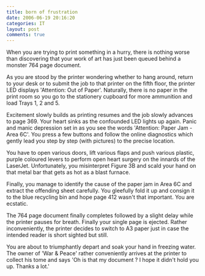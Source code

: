 ```yaml
---
title: born of frustration
date: 2006-06-19 20:16:20
categories: IT
layout: post
comments: true
---
```

When you are trying to print something in a hurry, there is nothing
worse than discovering that your work of art has just been queued behind
a monster 764 page document.

As you are stood by the printer wondering whether to hang around, return
to your desk or to submit the job to that printer on the fifth floor,
the printer LED displays 'Attention: Out of Paper'. Naturally, there is
no paper in the print room so you go to the stationery cupboard for more
ammunition and load Trays 1, 2 and 5.

Excitement slowly builds as printing resumes and the job slowly advances
to page 369. Your heart sinks as the confounded LED lights up again.
Panic and manic depression set in as you see the words 'Attention: Paper
Jam - Area 6C'. You press a few buttons and follow the online
diagnostics which gently lead you step by step (with pictures) to the
precise location.

You have to open various doors, lift various flaps and push various
plastic, purple coloured levers to perform open heart surgery on the
innards of the LaserJet. Unfortunately, you misinterpret Figure 3B and
scald your hand on that metal bar that gets as hot as a blast furnace.

Finally, you manage to identify the cause of the paper jam in Area 6C
and extract the offending sheet carefully. You gleefully fold it up and
consign it to the blue recycling bin and hope page 412 wasn't that
important. You are ecstatic.

The 764 page document finally completes followed by a slight delay while
the printer pauses for breath. Finally your single page is ejected.
Rather inconveniently, the printer decides to switch to A3 paper just in
case the intended reader is short sighted but still.

You are about to triumphantly depart and soak your hand in freezing
water. The owner of 'War & Peace' rather conveniently arrives at the
printer to collect his tome and says 'Oh is that my document ? I hope it
didn't hold you up. Thanks a lot.'
